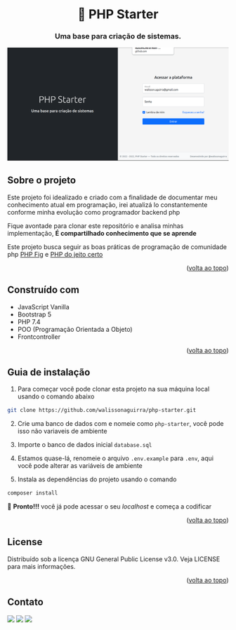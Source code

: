 <h1 align="center"> 🚀 PHP Starter</h1>
<h3 align="center">Uma base para criação de sistemas.</h3>

![Print Screen](php-starter-screen.gif)

<!-- ABOUT THE PROJECT -->
## Sobre o projeto
Este projeto foi idealizado e criado com a finalidade de documentar meu conhecimento atual em programação, irei atualizá lo constantemente conforme minha evolução como programador backend php

Fique avontade para clonar este repositório e analisa minhas implementação, **É compartilhado conhecimento que se aprende**

Este projeto busca seguir as boas práticas de programação de comunidade php [PHP Fig](https://www.php-fig.org/psr/) e [PHP do jeito certo](http://br.phptherightway.com/)

<p align="right">(<a href="#readme">volta ao topo</a>)</p>

## Construído com
- JavaScript Vanilla
- Bootstrap 5
- PHP 7.4
- POO (Programação Orientada a Objeto)
- Frontcontroller

<p align="right">(<a href="#readme">volta ao topo</a>)</p>

## Guia de instalação
1. Para começar você pode clonar esta projeto na sua máquina local usando o comando abaixo
```sh
git clone https://github.com/walissonaguirra/php-starter.git
```

2. Crie uma banco de dados com e nomeie como `php-starter`, você pode isso não variaveis de ambiente

3. Importe o banco de dados inicial `database.sql`

4. Estamos quase-lá, renomeie o arquivo `.env.example` para `.env`, aqui você pode alterar as variáveis de ambiente

5. Instala as dependências do projeto usando o comando
```sh
composer install
```

🎉 **Pronto!!!** você já pode acessar o seu _localhost_ e começa a codificar

<p align="right">(<a href="#readme">volta ao topo</a>)</p>

<!-- LICENSE -->
## License

Distribuído sob a licença GNU General Public License v3.0. Veja LICENSE para mais informações.

<p align="right">(<a href="#readme">volta ao topo</a>)</p>


<!-- CONTACT -->
## Contato

<a href="mailto:walisson.aguirra@gmail.com"><img src="https://img.shields.io/badge/walisson.aguirra@gmail.com-D14836?style=for-the-badge&logo=gmail&logoColor=white"/></a>
<a href="https://wa.me/5594984278097"><img src="https://img.shields.io/badge/WhatsApp-25D366?style=for-the-badge&logo=whatsapp&logoColor=white"/></a>
<a href="https://www.linkedin.com/in/walissonaguirra"><img src="https://img.shields.io/badge/Walisson%20Aguirra-0077B5?style=for-the-badge&logo=linkedin&logoColor=white"/></a>
